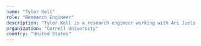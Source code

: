 ```yaml
---
name: "Tyler Kell"
role: "Research Engineer"
description: "Tyler Kell is a research engineer working with Ari Juels's group at Cornell Tech in New York City. In a previous life, Tyler was a computer security consultant and penetration tester, and he enjoys a history of challenging security assumptions. Relevant research interests include smart contract development, security as it relates to cryptocurrencies and distributed ledger technologies, and information security as a broader topic overall."
organization: "Cornell University"
country: "United States"
---
```

